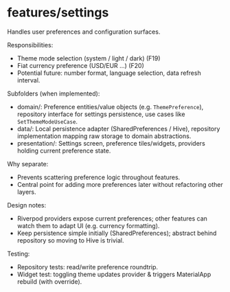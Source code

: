 # features/settings

Handles user preferences and configuration surfaces.

Responsibilities:

- Theme mode selection (system / light / dark) (F19)
- Fiat currency preference (USD/EUR ...) (F20)
- Potential future: number format, language selection, data refresh interval.

Subfolders (when implemented):

- domain/: Preference entities/value objects (e.g. `ThemePreference`), repository interface for settings persistence, use cases like `SetThemeModeUseCase`.
- data/: Local persistence adapter (SharedPreferences / Hive), repository implementation mapping raw storage to domain abstractions.
- presentation/: Settings screen, preference tiles/widgets, providers holding current preference state.

Why separate:

- Prevents scattering preference logic throughout features.
- Central point for adding more preferences later without refactoring other layers.

Design notes:

- Riverpod providers expose current preferences; other features can watch them to adapt UI (e.g. currency formatting).
- Keep persistence simple initially (SharedPreferences); abstract behind repository so moving to Hive is trivial.

Testing:

- Repository tests: read/write preference roundtrip.
- Widget test: toggling theme updates provider & triggers MaterialApp rebuild (with override).
